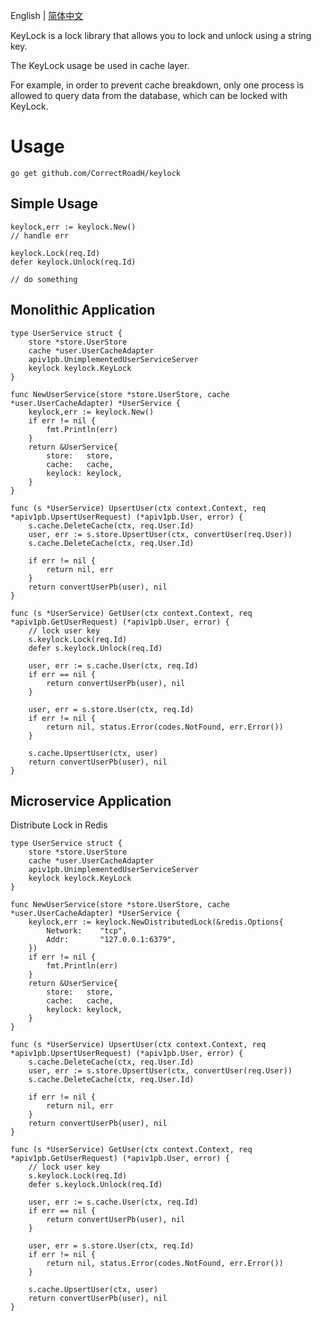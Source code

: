 English | [简体中文](./README.zh.md)

KeyLock is a lock library that allows you to lock and unlock using a string key.

The KeyLock usage be used in cache layer.

For example, in order to prevent cache breakdown, only one process is allowed to query data from the database, which can be locked with KeyLock.

# Usage
`go get github.com/CorrectRoadH/keylock`

## Simple Usage
```golang
keylock,err := keylock.New()
// handle err

keylock.Lock(req.Id)
defer keylock.Unlock(req.Id)

// do something
```

## Monolithic Application
```golang
type UserService struct {
	store *store.UserStore
	cache *user.UserCacheAdapter
	apiv1pb.UnimplementedUserServiceServer
	keylock keylock.KeyLock
}

func NewUserService(store *store.UserStore, cache *user.UserCacheAdapter) *UserService {
    keylock,err := keylock.New()
    if err != nil {
        fmt.Println(err)
    }
	return &UserService{
		store:   store,
		cache:   cache,
		keylock: keylock,
	}
}

func (s *UserService) UpsertUser(ctx context.Context, req *apiv1pb.UpsertUserRequest) (*apiv1pb.User, error) {
	s.cache.DeleteCache(ctx, req.User.Id)
	user, err := s.store.UpsertUser(ctx, convertUser(req.User))
	s.cache.DeleteCache(ctx, req.User.Id)

	if err != nil {
		return nil, err
	}
	return convertUserPb(user), nil
}

func (s *UserService) GetUser(ctx context.Context, req *apiv1pb.GetUserRequest) (*apiv1pb.User, error) {
	// lock user key
	s.keylock.Lock(req.Id)
	defer s.keylock.Unlock(req.Id)

	user, err := s.cache.User(ctx, req.Id)
	if err == nil {
		return convertUserPb(user), nil
	}

	user, err = s.store.User(ctx, req.Id)
	if err != nil {
		return nil, status.Error(codes.NotFound, err.Error())
	}

	s.cache.UpsertUser(ctx, user)
	return convertUserPb(user), nil
}
```

## Microservice Application
Distribute Lock in Redis
```golang
type UserService struct {
	store *store.UserStore
	cache *user.UserCacheAdapter
	apiv1pb.UnimplementedUserServiceServer
	keylock keylock.KeyLock
}

func NewUserService(store *store.UserStore, cache *user.UserCacheAdapter) *UserService {
    keylock,err := keylock.NewDistributedLock(&redis.Options{
		Network:	"tcp",
		Addr:		"127.0.0.1:6379",
	})
    if err != nil {
        fmt.Println(err)
    }
	return &UserService{
		store:   store,
		cache:   cache,
		keylock: keylock,
	}
}

func (s *UserService) UpsertUser(ctx context.Context, req *apiv1pb.UpsertUserRequest) (*apiv1pb.User, error) {
	s.cache.DeleteCache(ctx, req.User.Id)
	user, err := s.store.UpsertUser(ctx, convertUser(req.User))
	s.cache.DeleteCache(ctx, req.User.Id)

	if err != nil {
		return nil, err
	}
	return convertUserPb(user), nil
}

func (s *UserService) GetUser(ctx context.Context, req *apiv1pb.GetUserRequest) (*apiv1pb.User, error) {
	// lock user key
	s.keylock.Lock(req.Id)
	defer s.keylock.Unlock(req.Id)

	user, err := s.cache.User(ctx, req.Id)
	if err == nil {
		return convertUserPb(user), nil
	}

	user, err = s.store.User(ctx, req.Id)
	if err != nil {
		return nil, status.Error(codes.NotFound, err.Error())
	}

	s.cache.UpsertUser(ctx, user)
	return convertUserPb(user), nil
}
```
